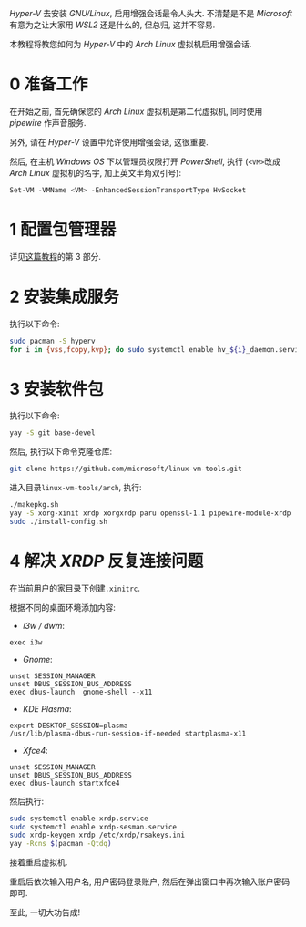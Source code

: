 *Hyper-V* 去安装 *GNU/Linux*, 启用增强会话最令人头大. 不清楚是不是 *Microsoft* 有意为之让大家用 *WSL2* 还是什么的, 但总归, 这并不容易.

本教程将教您如何为 *Hyper-V* 中的 *Arch Linux* 虚拟机启用增强会话.

# 0 准备工作

在开始之前, 首先确保您的 *Arch Linux* 虚拟机是第二代虚拟机, 同时使用 *pipewire* 作声音服务.

另外, 请在 *Hyper-V* 设置中允许使用增强会话, 这很重要.

然后, 在主机 *Windows OS* 下以管理员权限打开 *PowerShell*, 执行 (`<VM>`改成 *Arch Linux* 虚拟机的名字, 加上英文半角双引号):
```PowerShell
Set-VM -VMName <VM> -EnhancedSessionTransportType HvSocket
```

# 1 配置包管理器

详见[这篇教程](https://maxlhy0424.github.io/post/2.html)的第 3 部分.

# 2 安装集成服务

执行以下命令:
```bash
sudo pacman -S hyperv
for i in {vss,fcopy,kvp}; do sudo systemctl enable hv_${i}_daemon.service; done
```

# 3 安装软件包

执行以下命令:
```bash
yay -S git base-devel
```

然后, 执行以下命令克隆仓库:
```bash
git clone https://github.com/microsoft/linux-vm-tools.git
```

进入目录`linux-vm-tools/arch`, 执行:
```bash
./makepkg.sh
yay -S xorg-xinit xrdp xorgxrdp paru openssl-1.1 pipewire-module-xrdp
sudo ./install-config.sh
```

# 4 解决 *XRDP* 反复连接问题

在当前用户的家目录下创建`.xinitrc`.

根据不同的桌面环境添加内容:
 - *i3w / dwm*:
 ``` 
 exec i3w
 ```
 - *Gnome*:
 ```
 unset SESSION_MANAGER
 unset DBUS_SESSION_BUS_ADDRESS
 exec dbus-launch  gnome-shell --x11
 ```
 - *KDE Plasma*:
 ```
 export DESKTOP_SESSION=plasma
 /usr/lib/plasma-dbus-run-session-if-needed startplasma-x11 
 ```
 - *Xfce4*:
 ```
 unset SESSION_MANAGER
 unset DBUS_SESSION_BUS_ADDRESS
 exec dbus-launch startxfce4
 ```

然后执行:
```bash
sudo systemctl enable xrdp.service
sudo systemctl enable xrdp-sesman.service
sudo xrdp-keygen xrdp /etc/xrdp/rsakeys.ini
yay -Rcns $(pacman -Qtdq)
```

接着重启虚拟机.

重启后依次输入用户名, 用户密码登录账户, 然后在弹出窗口中再次输入账户密码即可.

至此, 一切大功告成!